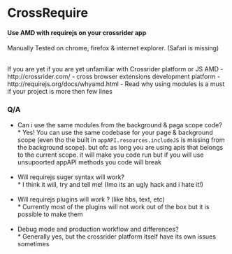 CrossRequire
=========
#### Use AMD with requirejs on your crossrider app

Manually Tested on chrome, firefox & internet explorer. (Safari is missing)

<br>
If you are yet if you are yet unfamiliar with Crossrider platform or JS AMD
- http://crossrider.com/ - cross browser extensions development platform
- http://requirejs.org/docs/whyamd.html - Read why using modules is a must if your project is more then few lines


 ### Q/A
 - Can i use the same modules from the background & paga scope code?
 <br> * Yes! You can use the same codebase for your page & background scope (even tho the built in `appAPI.resources.includeJS` is missing from the background scope). but ofc as long you are using apis that belongs to the current scope. it will make you code run but if you will  use unsupoorted appAPI methods you code will break
<br><br>
 - Will requirejs suger syntax will work?
 <br> * I think it will, try and tell me! (Imo its an ugly hack and i hate it!)
<br><br>
 - Will requirejs plugins will work ? (like hbs, text, etc)
 <br> * Currently most of the plugins will not work out of the box but it is possible to make them
<br><br>
 - Debug mode and production workflow and differences?
 <br> * Generally yes, but the crossrider platform itself have its own issues sometimes


